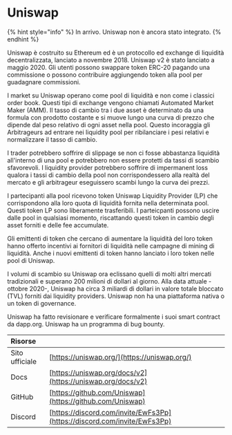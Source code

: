 # Uniswap

{% hint style="info" %}
In arrivo. Uniswap non è ancora stato integrato.
{% endhint %}

Uniswap è costruito su Ethereum ed è un protocollo ed exchange di liquidità decentralizzata, lanciato a novembre 2018. Uniswap v2 è stato lanciato a maggio 2020. Gli utenti possono swappare token ERC-20 pagando una commissione o possono contribuire aggiungendo token alla pool per guadagnare commissioni.

I market su Uniswap operano come pool di liquidità e non come i classici order book. Questi tipi di exchange vengono chiamati Automated Market Maker \(AMM\). Il tasso di cambio tra i due asset è determinato da una formula con prodotto costante e si muove lungo una curva di prezzo che dipende dal peso relativo di ogni asset nella pool. Questo incoraggia gli Arbitrageurs ad entrare nei liquidity pool per ribilanciare i pesi relativi e normalizzare il tasso di cambio.

I trader potrebbero soffrire di slippage se non ci fosse abbastanza liquidità all'interno di una pool e potrebbero non essere protetti da tassi di scambio sfavorevoli. I liquidity provider potrebbero soffrire di impermanent loss qualora i tassi di cambio della pool non corrispondessero alla realtà del mercato e gli arbitrageur eseguissero scambi lungo la curva dei prezzi.

I partecipanti alla pool ricevono token Uniswap Liquidity Provider \(LP\) che corrispondono alla loro quota di liquidità fornita nella determinata pool. Questi token LP sono liberamente trasferibili. I parteicpanti possono uscire dalle pool in qualsiasi momento, riscattando questi token in cambio degli asset forniti e delle fee accumulate.

Gli emittenti di token che cercano di aumentare la liquidità del loro token hanno offerto incentivi ai fornitori di liquidità nelle campagne di mining di liquidità. Anche i nuovi emittenti di token hanno lanciato i loro token nelle pool di Uniswap.

I volumi di scambio su Uniswap ora eclissano quelli di molti altri mercati tradizionali e superano 200 milioni di dollari al giorno. Alla data attuale -ottobre 2020-, Uniswap ha circa 3 miliardi di dollari in valore totale bloccato \(TVL\) forniti dai liquidity providers. Uniswap non ha una piattaforma nativa o un token di governance.

Uniswap ha fatto revisionare e verificare formalmente i suoi smart contract da dapp.org. Uniswap ha un programma di bug bounty.

| Risorse        |                                                                          |
|:-------------- |:------------------------------------------------------------------------ |
| Sito ufficiale | [https://uniswap.org/](https://uniswap.org/)                             |
| Docs           | [https://uniswap.org/docs/v2](https://uniswap.org/docs/v2)               |
| GitHub         | [https://github.com/Uniswap](https://github.com/Uniswap)                 |
| Discord        | [https://discord.com/invite/EwFs3Pp](https://discord.com/invite/EwFs3Pp) |

